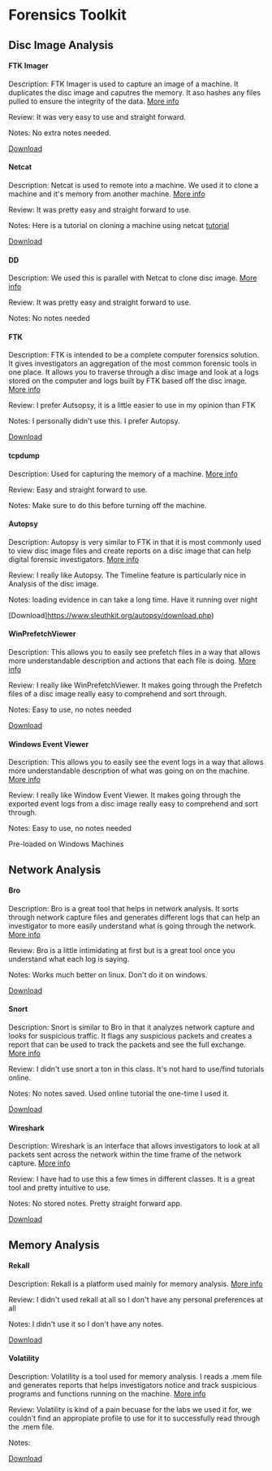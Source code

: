 # Forensics Toolkit

## Disc Image Analysis
#### FTK Imager
Description: FTK Imager is used to capture an image of a machine. It duplicates the disc image and caputres the memory. It aso hashes any files pulled to ensure the integrity of the data. 
[More info](http://marketing.accessdata.com/ftkimager3.4.2)

Review: It was very easy to use and straight forward. 

Notes: No extra notes needed.

[Download](https://accessdata.com/product-download/ftk-imager-version-4.2.0)

#### Netcat
Description: Netcat is used to remote into a machine. We used it to clone a machine and it's memory from another machine.
[More info](https://www.win.tue.nl/~aeb/linux/hh/netcat_tutorial.pdf)

Review: It was pretty easy and straight forward to use.

Notes: Here is a tutorial on cloning a machine using netcat [tutorial](http://www.softpanorama.org/Tools/DD/dd_and_netcat.shtml)

[Download](https://eternallybored.org/misc/netcat/)

#### DD
Description: We used this is parallel with Netcat to clone disc image.
[More info](http://www.softpanorama.org/Tools/DD/dd_and_netcat.shtml)

Review: It was pretty easy and straight forward to use.

Notes: No notes needed

#### FTK
Description: FTK is intended to be a complete computer forensics solution. It gives investigators an aggregation of the most common forensic tools in one place. It allows you to traverse through a disc image and look at a logs stored on the computer and logs built by FTK based off the disc image. 
[More info](https://resources.infosecinstitute.com/category/computerforensics/introduction/commercial-computer-forensics-tools/ftk-forensic-toolkit-overview/#gref)

Review: I prefer Autsopsy, it is a little easier to use in my opinion than FTK

Notes: I personally didn't use this. I prefer Autopsy.

[Download](https://accessdata.com/product-download/ftk-download-page)

#### tcpdump
Description: Used for capturing the memory of a machine.
[More info](https://www.tcpdump.org/manpages/tcpdump.1.html)

Review: Easy and straight forward to use.

Notes: Make sure to do this before turning off the machine.

#### Autopsy
Description:  Autopsy is very similar to FTK in that it is most commonly used to view disc image files and create reports on a disc image that can help digital forensic investigators. 
[More info](https://www.sleuthkit.org/autopsy/)

Review: I really like Autopsy. The Timeline feature is particularly nice in Analysis of the disc image.

Notes: loading evidence in can take a long time. Have it running over night

[Download]https://www.sleuthkit.org/autopsy/download.php)

#### WinPrefetchViewer
Description: This allows you to easily see prefetch files in a way that allows more understandable description and actions that each file is doing. 
[More info](https://www.nirsoft.net/utils/win_prefetch_view.html)

Review: I really like WinPrefetchViewer. It makes going through the Prefetch files of a disc image really easy to comprehend and sort through.

Notes: Easy to use, no notes needed

[Download](https://www.nirsoft.net/utils/win_prefetch_view.html)

#### Windows Event Viewer
Description: This allows you to easily see the event logs in a way that allows more understandable description of what was going on on the machine. 
[More info]()

Review: I really like Window Event Viewer. It makes going through the exported event logs from a disc image really easy to comprehend and sort through.

Notes: Easy to use, no notes needed

Pre-loaded on Windows Machines


## Network Analysis
#### Bro
Description: Bro is a great tool that helps in network analysis. It sorts through network capture files and generates different logs that can help an investigator to more easily understand what is going through the network. [More info](https://bricata.com/blog/what-is-bro-ids/)

Review: Bro is a little intimidating at first but is a great tool once you understand what each log is saying.

Notes: Works much better on linux. Don't do it on windows.

[Download](https://github.com/bro/bro)

#### Snort
Description: Snort is similar to Bro in that it analyzes network capture and looks for suspicious traffic. It flags any suspicious packets and creates a report that can be used to track the packets and see the full exchange.
[More info](https://www.techopedia.com/definition/4114/snort)

Review: I didn't use snort a ton in this class. It's not hard to use/find tutorials online.

Notes: No notes saved. Used online tutorial the one-time I used it.

[Download](https://www.snort.org/downloads)


#### Wireshark
Description: Wireshark is an interface that allows investigators to look at all packets sent across the network within the time frame of the network capture.
[More info](https://www.wireshark.org/)

Review: I have had to use this a few times in different classes. It is a great tool and pretty intuitive to use.

Notes: No stored notes. Pretty straight forward app.

[Download](https://www.wireshark.org/#download)


## Memory Analysis
#### Rekall
Description: Rekall is a platform used mainly for memory analysis.
[More info](http://www.rekall-forensic.com/)

Review: I didn't used rekall at all so I don't have any personal preferences at all

Notes: I didn't use it so I don't have any notes.

[Download](https://github.com/google/rekall)

#### Volatility
Description: Volatility is a tool used for memory analysis. I reads a .mem file and generates reports that helps investigators notice and track suspicious programs and functions running on the machine.
[More info](https://www.investopedia.com/terms/v/volatility.asp)

Review: Volatility is kind of a pain becuase for the labs we used it for, we couldn't find an appropiate profile to use for it to successfully read through the .mem file.

Notes: 

[Download]()
